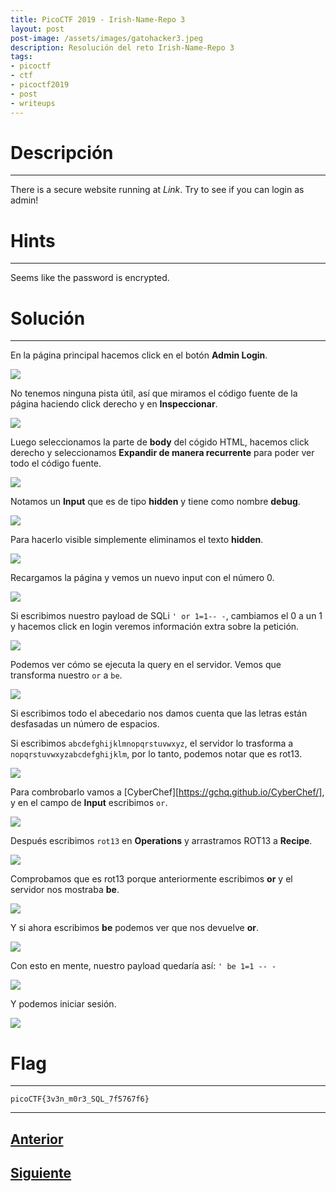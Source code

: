 ```yaml
---
title: PicoCTF 2019 - Irish-Name-Repo 3 
layout: post
post-image: /assets/images/gatohacker3.jpeg 
description: Resolución del reto Irish-Name-Repo 3 
tags:
- picoctf
- ctf
- picoctf2019
- post
- writeups
---
```

# Descripción
---

There is a secure website running at  _Link_. Try to see if you can login as admin!


# Hints
---

Seems like the password is encrypted.


# Solución
---

En la página principal hacemos click en el botón **Admin Login**.

![](/assets/images/images-picoctf-2019/irish-name-repo-3-1.png)

No tenemos ninguna pista útil, así que miramos el código fuente de la página haciendo click derecho y en **Inspeccionar**.

![](./assets/images/images-picoctf-2019/irish-name-repo-3-2.png)

Luego seleccionamos la parte de **body** del cógido HTML, hacemos click derecho y seleccionamos **Expandir de manera recurrente** para poder ver todo el código fuente.

![](/assets/images/images-picoctf-2019/irish-name-repo-3-3.png)

Notamos un **Input** que es de tipo **hidden** y tiene como nombre **debug**.

![](/assets/images/images-picoctf-2019/irish-name-repo-3-4.png)

Para hacerlo visible simplemente eliminamos el texto **hidden**.

![](/assets/images/images-picoctf-2019/irish-name-repo-3-5.png)

Recargamos la página y vemos un nuevo input con el número 0. 

![](/assets/images/images-picoctf-2019/irish-name-repo-3-6.png)

Si escribimos nuestro payload de SQLi `' or 1=1-- -`, cambiamos el 0 a un 1 y hacemos click en login veremos información extra sobre la petición.

![](/assets/images/images-picoctf-2019/irish-name-repo-3-8.png)

Podemos ver cómo se ejecuta la query en el servidor. Vemos que transforma nuestro `or` a `be`.

![](/assets/images/images-picoctf-2019/irish-name-repo-3-7.png)

Si escribimos todo el abecedario nos damos cuenta que las letras están desfasadas un número de espacios.

Si escribimos `abcdefghijklmnopqrstuvwxyz`, el servidor lo trasforma a `nopqrstuvwxyzabcdefghijklm`, por lo tanto, podemos notar que es rot13.

![](/assets/images/images-picoctf-2019/irish-name-repo-3-9.png)

Para combrobarlo vamos a [CyberChef][https://gchq.github.io/CyberChef/], y en el campo de **Input** escribimos `or`.

![](/assets/images/images-picoctf-2019/irish-name-repo-3-10.png)

Después escribimos `rot13` en **Operations** y arrastramos ROT13 a **Recipe**.

![](/assets/images/images-picoctf-2019/irish-name-repo-3-11.png)

Comprobamos que es rot13 porque anteriormente escribimos **or** y el servidor nos mostraba **be**.

![](/assets/images/images-picoctf-2019/irish-name-repo-3-12.png)

Y si ahora escribimos **be** podemos ver que nos devuelve **or**.

![](/assets/images/images-picoctf-2019/irish-name-repo-3-13.png)

Con esto en mente, nuestro payload quedaría así: 
`' be 1=1 -- -`

![](/assets/images/images-picoctf-2019/irish-name-repo-3-14.png)

Y podemos iniciar sesión.

![](/assets/images/images-picoctf-2019/irish-name-repo-3-15.png)


# Flag
---

`picoCTF{3v3n_m0r3_SQL_7f5767f6}`


---

## [Anterior](/blog/Irish-Name-Repo-2)
## [Siguiente](/blog/JaWT-Scratchpad)